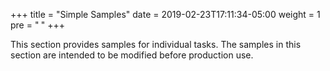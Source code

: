 +++
title = "Simple Samples"
date = 2019-02-23T17:11:34-05:00
weight = 1
pre = "<b> </b>"
+++


This section provides samples for individual tasks.  The samples in this section are intended to be modified before production use.
